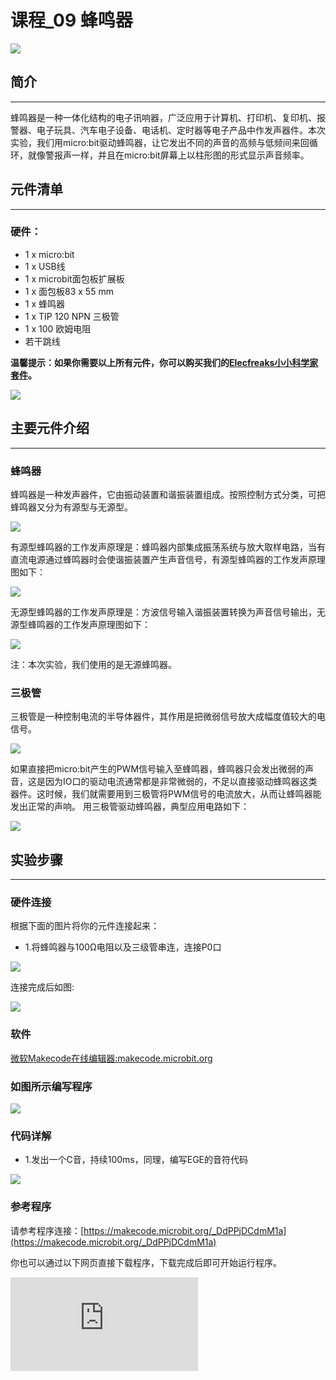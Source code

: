 # 课程_09 蜂鸣器

![](./images/nCSnCEt.jpg)

## 简介
---
蜂鸣器是一种一体化结构的电子讯响器，广泛应用于计算机、打印机、复印机、报警器、电子玩具、汽车电子设备、电话机、定时器等电子产品中作发声器件。本次实验，我们用micro:bit驱动蜂鸣器，让它发出不同的声音的高频与低频间来回循环，就像警报声一样，并且在micro:bit屏幕上以柱形图的形式显示声音频率。

## 元件清单
---
### 硬件：
- 1 x micro:bit
- 1 x USB线
- 1 x microbit面包板扩展板
- 1 x 面包板83 x 55 mm
- 1 x 蜂鸣器
- 1 x TIP 120 NPN 三极管
- 1 x 100 欧姆电阻
- 若干跳线

**温馨提示：如果你需要以上所有元件，你可以购买我们的[Elecfreaks小小科学家套件](https://item.taobao.com/item.htm?ft=t&id=597096675822)。**

![](./images/W4tseua.jpg)

## 主要元件介绍
---
### 蜂鸣器

蜂鸣器是一种发声器件，它由振动装置和谐振装置组成。按照控制方式分类，可把蜂鸣器又分为有源型与无源型。

![](./images/KfDVHIk.jpg)

有源型蜂鸣器的工作发声原理是：蜂鸣器内部集成振荡系统与放大取样电路，当有直流电源通过蜂鸣器时会使谐振装置产生声音信号，有源型蜂鸣器的工作发声原理图如下：

![](./images/spNnKiB.jpg)

无源型蜂鸣器的工作发声原理是：方波信号输入谐振装置转换为声音信号输出，无源型蜂鸣器的工作发声原理图如下：

![](./images/kNHyjjl.jpg)

注：本次实验，我们使用的是无源蜂鸣器。

### 三极管

三极管是一种控制电流的半导体器件，其作用是把微弱信号放大成幅度值较大的电信号。

![](./images/LEvAFS5.jpg)

如果直接把micro:bit产生的PWM信号输入至蜂鸣器，蜂鸣器只会发出微弱的声音，这是因为IO口的驱动电流通常都是非常微弱的，不足以直接驱动蜂鸣器这类器件。这时候，我们就需要用到三极管将PWM信号的电流放大，从而让蜂鸣器能发出正常的声响。
用三极管驱动蜂鸣器，典型应用电路如下：

![](./images/ZhQ3fhv.jpg)


## 实验步骤
---
### 硬件连接
根据下面的图片将你的元件连接起来：

- 1.将蜂鸣器与100Ω电阻以及三级管串连，连接P0口

![](./images/YTNuh7H.jpg)

连接完成后如图:

![](./images/iYiZM7O.jpg)

### 软件

[微软Makecode在线编辑器:makecode.microbit.org](https://makecode.microbit.org/)



### 如图所示编写程序

![](./images/case_09_01.png)

### 代码详解
- 1.发出一个C音，持续100ms，同理，编写EGE的音符代码

![](./images/case_09_02.png)

### 参考程序
请参考程序连接：[https://makecode.microbit.org/_DdPPjDCdmM1a](https://makecode.microbit.org/_DdPPjDCdmM1a)

你也可以通过以下网页直接下载程序，下载完成后即可开始运行程序。


<div
    style={{
        position: 'relative',
        paddingBottom: '60%',
        overflow: 'hidden',
    }}
>
    <iframe
        src="https://makecode.microbit.org/_DdPPjDCdmM1a"
        frameborder="0"
        sandbox="allow-popups allow-forms allow-scripts allow-same-origin"
        style={{
            position: 'absolute',
            width: '100%',
            height: '100%',
        }}
    />
</div>

## 实验结果
---
蜂鸣器发出的声响在低频与高频间来回循环，并且把频率以柱形图的形式显示在micro：bit屏幕上。

![](./images/2AJXtVY.gif)


## 思考
---
如果我们想用温度传感器与蜂鸣器做一个高温报警器，那么我们该如何设计电路与编程？

## 常见问题
---

## 更多信息，欢迎访问：
---
[micro:bit知识库地址](https://www.elecfreaks.com/learn-cn/)
micro:bit官方推荐供应商：[恩孚科技淘宝店](https://shop69086944.taobao.com/?spm=a230r.7195193.1997079397.2.RSthR0)
QQ技术交流群：570756726
